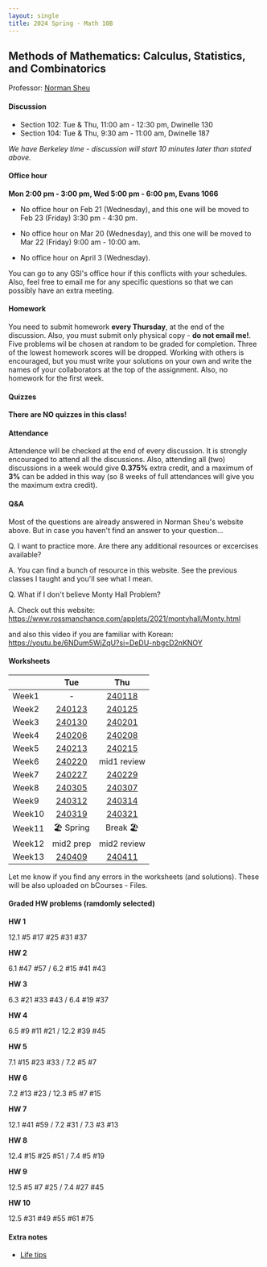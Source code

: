 ```yaml
---
layout: single
title: 2024 Spring - Math 10B
---
```



## Methods of Mathematics: Calculus, Statistics, and Combinatorics

Professor: [Norman Sheu](https://sites.google.com/view/normansheu/teaching/math-10b-spring-2024?authuser=1)

#### Discussion

* Section 102: Tue & Thu, 11:00 am - 12:30 pm, Dwinelle 130
* Section 104: Tue & Thu, 9:30 am - 11:00 am, Dwinelle 187

*We have Berkeley time - discussion will start 10 minutes later than stated above.*

#### Office hour

**Mon 2:00 pm - 3:00 pm, Wed 5:00 pm - 6:00 pm, Evans 1066**

- No office hour on Feb 21 (Wednesday), and this one will be moved to Feb 23 (Friday) 3:30 pm - 4:30 pm.

- No office hour on Mar 20 (Wednesday), and this one will be moved to Mar 22 (Friday) 9:00 am - 10:00 am.

- No office hour on April 3 (Wednesday).

You can go to any GSI's office hour if this conflicts with your schedules. Also, feel free to email me for any specific questions so that we can possibly have an extra meeting.

#### Homework

You need to submit homework **every Thursday**, at the end of the discussion. Also, you must submit only physical copy - **do not email me!**. Five problems wil be chosen at random to be graded for completion. Three of the lowest homework scores will be dropped. Working with others is encouraged, but you must write your solutions on your own and write the names of your collaborators at the top of the assignment.
Also, no homework for the first week.

#### Quizzes

**There are NO quizzes in this class!**

#### Attendance

Attendence will be checked at the end of every discussion. It is strongly encouraged to attend all the discussions. Also, attending all (two) discussions in a week would give **0.375%** extra credit, and a maximum of **3%** can be added in this way (so 8 weeks of full attendances will give you the maximum extra credit).

#### Q&A

Most of the questions are already answered in Norman Sheu's website above.
But in case you haven't find an answer to your question...

Q. I want to practice more. Are there any additional resources or excercises available?

A. You can find a bunch of resource in this website. See the previous classes I taught and you'll see what I mean.

Q. What if I don't believe Monty Hall Problem?

A. Check out this website: https://www.rossmanchance.com/applets/2021/montyhall/Monty.html

and also this video if you are familiar with Korean: https://youtu.be/6NDum5WjZqU?si=DeDU-nbgcD2nKNOY
#### Worksheets


| | Tue | Thu |
| --- | :---: | :---: |
| Week1 | - | [240118](worksheets/SyllabusReview.pdf) |
| Week2 | [240123](worksheets/WS240123.pdf) | [240125](worksheets/WS240125.pdf) |
| Week3 | [240130](worksheets/WS240130.pdf) | [240201](worksheets/WS240201.pdf) |
| Week4 | [240206](worksheets/WS240206.pdf) | [240208](worksheets/WS240208.pdf) |
| Week5 | [240213](worksheets/WS240213.pdf) | [240215](worksheets/WS240215.pdf) |
| Week6 | [240220](worksheets/WS240220.pdf) | mid1 review |
| Week7 | [240227](worksheets/WS240227.pdf) | [240229](worksheets/WS240229.pdf) |
| Week8 | [240305](worksheets/WS240305.pdf) | [240307](worksheets/WS240307.pdf) |
| Week9 | [240312](worksheets/WS240312.pdf) | [240314](worksheets/WS240314.pdf) |
| Week10 | [240319](worksheets/WS240319.pdf) | [240321](worksheets/WS240321.pdf) |
| Week11 | 🏖 Spring | Break 🏖  |
| Week12 | mid2 prep | mid2 review  |
| Week13 | [240409](worksheets/WS240409.pdf) | [240411](worksheets/WS240411.pdf) |



Let me know if you find any errors in the worksheets (and solutions).
These will be also uploaded on bCourses - Files.

#### Graded HW problems (ramdomly selected)

**HW 1**

12.1 #5 #17 #25 #31 #37

**HW 2**

6.1 #47 #57 / 6.2 #15 #41 #43

**HW 3**

6.3 #21 #33 #43 / 6.4 #19 #37

**HW 4**

6.5 #9 #11 #21 / 12.2 #39 #45

**HW 5**

7.1 #15 #23 #33 / 7.2 #5 #7

**HW 6**

7.2 #13 #23 / 12.3 #5 #7 #15

**HW 7**

12.1 #41 #59 / 7.2 #31 / 7.3 #3 #13

**HW 8**

12.4 #15 #25 #51 / 7.4 #5 #19

**HW 9**

12.5 #5 #7 #25 / 7.4 #27 #45

**HW 10**

12.5 #31 #49 #55 #61 #75


#### Extra notes

* [Life tips](./pokerprob.pdf)
